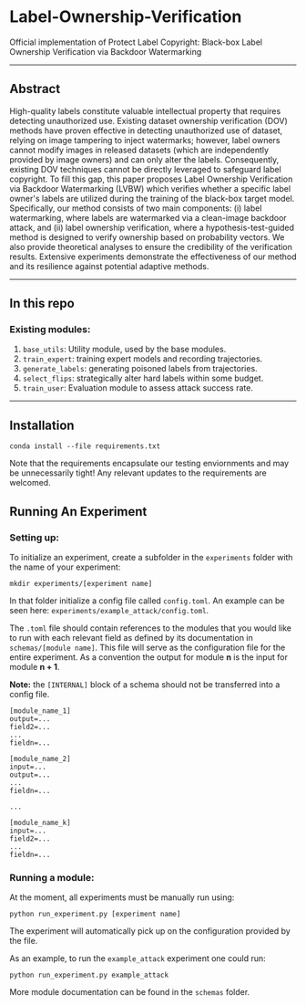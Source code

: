 # Label-Ownership-Verification
Official implementation of Protect Label Copyright: Black-box Label Ownership Verification via Backdoor Watermarking

---

## Abstract

High-quality labels constitute valuable intellectual property that requires detecting unauthorized use. Existing dataset ownership verification (DOV) methods have proven effective in detecting unauthorized use of dataset, relying on image tampering to inject watermarks; however, label owners cannot modify images in released datasets (which are independently provided by image owners) and can only alter the labels. Consequently, existing DOV techniques cannot be directly leveraged to safeguard label copyright. To fill this gap, this paper proposes Label Ownership Verification via Backdoor Watermarking (LVBW) which verifies whether a specific label owner's labels are utilized during the training of the black-box target model. Specifically, our method consists of two main components: (i) label watermarking, where labels are watermarked via a clean-image backdoor attack, and (ii) label ownership verification, where a hypothesis-test-guided method is designed to verify ownership based on probability vectors. We also provide theoretical analyses to ensure the credibility of the verification results. Extensive experiments demonstrate the effectiveness of our method and its resilience against potential adaptive methods. 

---

## In this repo

### Existing modules:

1. `base_utils`: Utility module, used by the base modules.
1. `train_expert`: training expert models and recording trajectories.
1. `generate_labels`: generating poisoned labels from trajectories.
1. `select_flips`: strategically alter hard labels within some budget.
1. `train_user`: Evaluation module to assess attack success rate.

---

## Installation

```
conda install --file requirements.txt
```

Note that the requirements encapsulate our testing enviornments and may be unnecessarily tight! Any relevant updates to the requirements are welcomed.

## Running An Experiment

### Setting up:

To initialize an experiment, create a subfolder in the `experiments` folder with the name of your experiment:

```
mkdir experiments/[experiment name]
```

In that folder initialize a config file called `config.toml`. An example can be seen here: `experiments/example_attack/config.toml`.

The `.toml` file should contain references to the modules that you would like to run with each relevant field as defined by its documentation in `schemas/[module name]`. This file will serve as the configuration file for the entire experiment. As a convention the output for module **n** is the input for module **n + 1**.

**Note:** the `[INTERNAL]` block of a schema should not be transferred into a config file.

```
[module_name_1]
output=...
field2=...
...
fieldn=...

[module_name_2]
input=...
output=...
...
fieldn=...

...

[module_name_k]
input=...
field2=...
...
fieldn=...
```

### Running a module:

At the moment, all experiments must be manually run using:

```
python run_experiment.py [experiment name]
```

The experiment will automatically pick up on the configuration provided by the file. 

As an example, to run the `example_attack` experiment one could run:

```
python run_experiment.py example_attack
```

More module documentation can be found in the `schemas` folder.
